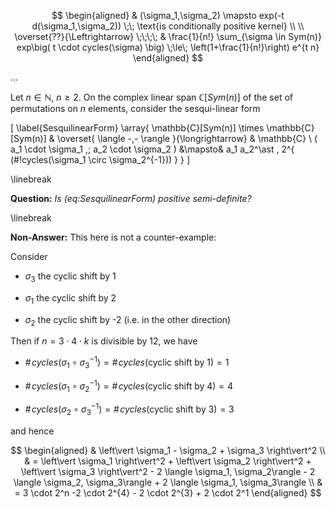 
$$
  \begin{aligned}
    &
    (\sigma_1,\sigma_2)
    \mapsto 
    exp(-t d(\sigma_1,\sigma_2))
    \;\;
    \text{is conditionally positive kernel}
    \\
    \\
    \overset{??}{\Leftrightarrow}
    \;\;\;\;
     &
    \frac{1}{n!} 
    \sum_{\sigma \in Sym(n)} 
    exp\big(
      t \cdot cycles(\sigma)
    \big)
    \;\le\; 
    \left(1+\frac{1}{n!}\right) e^{t n}
  \end{aligned}
$$


$\ldots$

Let $n \in \mathbb{N}$, $n \geq 2$.
On the complex linear span $\mathbb{C}[Sym(n)]$ of the set of permutations on $n$ elements, consider the sesqui-linear form

\[
 \label{SesquilinearForm}
  \array{
    \mathbb{C}[Sym(n)]
    \times
    \mathbb{C}[Sym(n)]
    &
    \overset{
      \langle
        -,-
      \rangle 
    }{\longrightarrow}
    &
    \mathbb{C}
    \\
    (
    a_1 \cdot \sigma_1
    ,\;
    a_2 \cdot \sigma_2
    )
    &\mapsto&
    a_1 a_2^\ast
    \, 
    2^{ (\#\!cycles(\sigma_1 \circ \sigma_2^{-1})) }
  }
\]

\linebreak

**Question:** _Is (eq:SesquilinearForm) positive semi-definite?_


\linebreak

**Non-Answer:** This here is not a counter-example:

Consider

* $\sigma_3$ the cyclic shift by 1

* $\sigma_1$ the cyclic shift by 2

* $\sigma_2$ the cyclic shift by -2 (i.e. in the other direction)

Then if $n = 3 \cdot 4 \cdot k$ is divisible by 12, we have

* $\#\!cycles (\sigma_1 \circ \sigma_3^{-1}) = \#\!cycles(\text{cyclic shift by 1}) = 1$ 

* $\#\!cycles (\sigma_1 \circ \sigma_2^{-1}) = \#\!cycles(\text{cyclic shift by 4}) = 4$ 

* $\#\!cycles (\sigma_2 \circ \sigma_3^{-1}) = \#\!cycles(\text{cyclic shift by 3}) = 3$ 

and hence

$$
  \begin{aligned}
    & \left\vert \sigma_1 - \sigma_2 + \sigma_3 \right\vert^2
    \\
    & = 
    \left\vert \sigma_1 \right\vert^2
    +
    \left\vert \sigma_2 \right\vert^2
    +
    \left\vert \sigma_3 \right\vert^2
    - 
    2 \langle \sigma_1, \sigma_2\rangle
    - 
    2 \langle \sigma_2, \sigma_3\rangle
    + 
    2 \langle \sigma_1, \sigma_3\rangle
    \\
    & = 
    3 \cdot 2^n
    -2 \cdot 2^{4}
    - 2 \cdot 2^{3}
    + 2 \cdot 2^1
  \end{aligned}
$$



